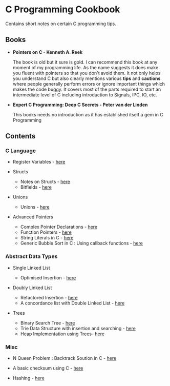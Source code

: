 # C Programming Cookbook

Contains short notes on certain C programming tips.

## Books

- **Pointers on C - Kenneth A. Reek** <p>
The book is old but it sure is gold. I can recommend this book at any moment of my programming life. As the name suggests it does make you fluent with pointers so that you don't avoid them. It not only helps you understand C but also clearly mentions various **tips** and **cautions** where people generally perform errors or ignore important things which makes the code buggy. It covers most of the parts required to start an intermediate level of C including introduction to Signals, IPC, IO, etc. 
	
- **Expert C Programming: Deep C Secrets - Peter van der Linden** <p>
	This books needs no introduction as it has established itself a gem in C Programming

## Contents

### C Language

- Register Variables - [here](./Misc/registers.md)

- Structs
	- Notes on Structs - [here](./Structs/struct.md)
	- Bitfields - [here](./Structs/bitfields.md)

- Unions
	- Unions - [here](./Unions/unions.md)

- Advanced Pointers
	- Complex Pointer Declarations - [here](./Pointers/adv-pointer-expressions.md)
	- Function Pointers - [here](./Pointers/function-pointers.md)
	- String Literals in C - [here](./Pointers/string-literals.md)      
	- Generic Bubble Sort in C : Using callback functions - [here](./Pointers/generic-bubbleSort.c)

### Abstract Data Types

- Single Linked List
	- Optimised Insertion - [here](./Linked%20Lists/singleLinkList.md)

- Doubly Linked List
	- Refactored Insertion - [here](./Linked%20Lists/doubleLinkList.md)
	- A concordance list with Double Linked List - [here](./Linked%20Lists/concList.md)

- Trees 
	- Binary Search Tree - [here](./Trees/tree1.c)
	- Trie Data Structure with insertion and searching - [here](./Trees/trie.c)
	- Heap Implementation using Trees- [here](./Trees/heap-tree.c) 
### Misc

- N Queen Problem : Backtrack Soution in C - [here](./Misc/n-queens-problem-backtrack.c)

- A basic checksum using C - [here](./Misc/basic-checksum.c)

- Hashing - [here](./Misc/hash.md)

